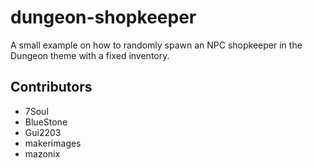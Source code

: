 # dungeon-shopkeeper
A small example on how to randomly spawn an NPC shopkeeper in the Dungeon theme with a fixed inventory.

## Contributors
- 7Soul
- BlueStone
- Gui2203
- makerimages
- mazonix
